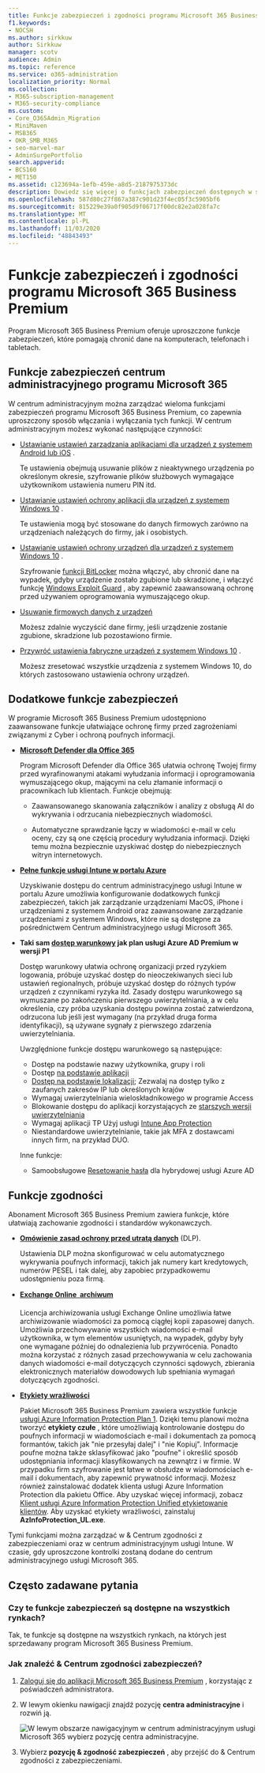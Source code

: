 ```yaml
---
title: Funkcje zabezpieczeń i zgodności programu Microsoft 365 Business Premium
f1.keywords:
- NOCSH
ms.author: sirkkuw
author: Sirkkuw
manager: scotv
audience: Admin
ms.topic: reference
ms.service: o365-administration
localization_priority: Normal
ms.collection:
- M365-subscription-management
- M365-security-compliance
ms.custom:
- Core_O365Admin_Migration
- MiniMaven
- MSB365
- OKR_SMB_M365
- seo-marvel-mar
- AdminSurgePortfolio
search.appverid:
- BCS160
- MET150
ms.assetid: c123694a-1efb-459e-a8d5-2187975373dc
description: Dowiedz się więcej o funkcjach zabezpieczeń dostępnych w systemie Microsoft 365 Business Premium, które pomagają chronić dane na komputerach, telefonach i tabletach.
ms.openlocfilehash: 587d80c27f867a387c901d23f4ec05f3c5905bf6
ms.sourcegitcommit: 815229e39a0f905d9f06717f00dc82e2a028fa7c
ms.translationtype: MT
ms.contentlocale: pl-PL
ms.lasthandoff: 11/03/2020
ms.locfileid: "48843493"
---
```

# <a name="microsoft-365-business-premium-security-and-compliance-features"></a>Funkcje zabezpieczeń i zgodności programu Microsoft 365 Business Premium

Program Microsoft 365 Business Premium oferuje uproszczone funkcje zabezpieczeń, które pomagają chronić dane na komputerach, telefonach i tabletach.
    
## <a name="microsoft-365-admin-center-security-features"></a>Funkcje zabezpieczeń centrum administracyjnego programu Microsoft 365

W centrum administracyjnym można zarządzać wieloma funkcjami zabezpieczeń programu Microsoft 365 Business Premium, co zapewnia uproszczony sposób włączania i wyłączania tych funkcji. W centrum administracyjnym możesz wykonać następujące czynności:
  
- [Ustawianie ustawień zarządzania aplikacjami dla urządzeń z systemem Android lub iOS](app-protection-settings-for-android-and-ios.md) . 
    
    Te ustawienia obejmują usuwanie plików z nieaktywnego urządzenia po określonym okresie, szyfrowanie plików służbowych wymagające użytkownikom ustawienia numeru PIN itd.
    
- [Ustawianie ustawień ochrony aplikacji dla urządzeń z systemem Windows 10](protection-settings-for-windows-10-devices.md) . 
    
    Te ustawienia mogą być stosowane do danych firmowych zarówno na urządzeniach należących do firmy, jak i osobistych.
    
- [Ustawianie ustawień ochrony urządzeń dla urządzeń z systemem Windows 10](protection-settings-for-windows-10-pcs.md) . 
    
    Szyfrowanie [funkcji BitLocker](https://go.microsoft.com/fwlink/p/?linkid=871405) można włączyć, aby chronić dane na wypadek, gdyby urządzenie zostało zgubione lub skradzione, i włączyć funkcję [Windows Exploit Guard](https://docs.microsoft.com/windows/security/threat-protection/microsoft-defender-atp/enable-exploit-protection) , aby zapewnić zaawansowaną ochronę przed używaniem oprogramowania wymuszającego okup. 
    
- [Usuwanie firmowych danych z urządzeń](remove-company-data.md)
    
    Możesz zdalnie wyczyścić dane firmy, jeśli urządzenie zostanie zgubione, skradzione lub pozostawiono firmie.
    
- [Przywróć ustawienia fabryczne urządzeń z systemem Windows 10](reset-devices-to-factory-settings.md) . 
    
    Możesz zresetować wszystkie urządzenia z systemem Windows 10, do których zastosowano ustawienia ochrony urządzeń.
    
## <a name="additional-security-features"></a>Dodatkowe funkcje zabezpieczeń 

W programie Microsoft 365 Business Premium udostępniono zaawansowane funkcje ułatwiające ochronę firmy przed zagrożeniami związanymi z Cyber i ochroną poufnych informacji.
  
- **[Microsoft Defender dla Office 365](https://docs.microsoft.com/microsoft-365/security/office-365-security/office-365-atp)**
    
    Program Microsoft Defender dla Office 365 ułatwia ochronę Twojej firmy przed wyrafinowanymi atakami wyłudzania informacji i oprogramowania wymuszającego okup, mającymi na celu złamanie informacji o pracownikach lub klientach. Funkcje obejmują:
    
  - Zaawansowanego skanowania załączników i analizy z obsługą AI do wykrywania i odrzucania niebezpiecznych wiadomości.
    
  - Automatyczne sprawdzanie łączy w wiadomości e-mail w celu oceny, czy są one częścią procedury wyłudzania informacji. Dzięki temu można bezpiecznie uzyskiwać dostęp do niebezpiecznych witryn internetowych.

- **[Pełne funkcje usługi Intune w portalu Azure](https://go.microsoft.com/fwlink/p/?linkid=871403)**
    
    Uzyskiwanie dostępu do centrum administracyjnego usługi Intune w portalu Azure umożliwia konfigurowanie dodatkowych funkcji zabezpieczeń, takich jak zarządzanie urządzeniami MacOS, iPhone i urządzeniami z systemem Android oraz zaawansowane zarządzanie urządzeniami z systemem Windows, które nie są dostępne za pośrednictwem Centrum administracyjnego usługi Microsoft 365.
- **Taki sam [dostęp warunkowy](https://docs.microsoft.com/azure/active-directory/conditional-access/overview) jak plan usługi Azure AD Premium w wersji P1**


    Dostęp warunkowy ułatwia ochronę organizacji przed ryzykiem logowania, próbuje uzyskać dostęp do nieoczekiwanych sieci lub ustawień regionalnych, próbuje uzyskać dostęp do różnych typów urządzeń z czynnikami ryzyka itd. Zasady dostępu warunkowego są wymuszane po zakończeniu pierwszego uwierzytelniania, a w celu określenia, czy próba uzyskania dostępu powinna zostać zatwierdzona, odrzucona lub jeśli jest wymagany (na przykład druga forma identyfikacji), są używane sygnały z pierwszego zdarzenia uwierzytelniania.

    Uwzględnione funkcje dostępu warunkowego są następujące:

    - Dostęp na podstawie nazwy użytkownika, grupy i roli
    - Dostęp [na podstawie aplikacji](https://docs.microsoft.com/azure/active-directory/conditional-access/app-based-conditional-access) 
    - [Dostęp na podstawie lokalizacji](https://docs.microsoft.com/azure/active-directory/authentication/howto-registration-mfa-sspr-combined#conditional-access-policies-for-combined-registration);  Zezwalaj na dostęp tylko z zaufanych zakresów IP lub określonych krajów 
    - Wymagaj uwierzytelniania wieloskładnikowego w programie Access
    - Blokowanie dostępu do aplikacji korzystających ze [starszych wersji uwierzytelniania](https://docs.microsoft.com/azure/active-directory/conditional-access/block-legacy-authentication)
    - Wymagaj aplikacji TP Użyj usługi [Intune App Protection](https://docs.microsoft.com/azure/active-directory/conditional-access/app-protection-based-conditional-access)
    - Niestandardowe uwierzytelnianie, takie jak MFA z dostawcami innych firm, na przykład DUO.
   
    Inne funkcje:
    - Samoobsługowe [Resetowanie hasła](https://docs.microsoft.com/azure/active-directory/authentication/concept-sspr-customization) dla hybrydowej usługi Azure AD
    
## <a name="compliance-features"></a>Funkcje zgodności

Abonament Microsoft 365 Business Premium zawiera funkcje, które ułatwiają zachowanie zgodności i standardów wykonawczych.

- **[Omówienie zasad ochrony przed utratą danych](https://docs.microsoft.com/microsoft-365/compliance/data-loss-prevention-policies)** (DLP). 
    
    Ustawienia DLP można skonfigurować w celu automatycznego wykrywania poufnych informacji, takich jak numery kart kredytowych, numerów PESEL i tak dalej, aby zapobiec przypadkowemu udostępnieniu poza firmą.
    
- **[Exchange Online  archiwum](https://products.office.com/exchange/microsoft-exchange-online-archiving-email)**
    
    Licencja archiwizowania usługi Exchange Online umożliwia łatwe archiwizowanie wiadomości za pomocą ciągłej kopii zapasowej danych. Umożliwia przechowywanie wszystkich wiadomości e-mail użytkownika, w tym elementów usuniętych, na wypadek, gdyby były one wymagane później do odnalezienia lub przywrócenia. Ponadto można korzystać z różnych zasad przechowywania w celu zachowania danych wiadomości e-mail dotyczących czynności sądowych, zbierania elektronicznych materiałów dowodowych lub spełniania wymagań dotyczących zgodności.
    
- **[Etykiety wrażliwości](https://docs.microsoft.com/microsoft-365/compliance/sensitivity-labels)**

   Pakiet Microsoft 365 Business Premium zawiera wszystkie funkcje [usługi Azure Information Protection Plan 1](https://go.microsoft.com/fwlink/p/?linkid=871407). Dzięki temu planowi można tworzyć **etykiety czułe** , które umożliwiają kontrolowanie dostępu do poufnych informacji w wiadomościach e-mail i dokumentach za pomocą formantów, takich jak "nie przesyłaj dalej" i "nie Kopiuj". Informacje poufne można także sklasyfikować jako "poufne" i określić sposób udostępniania informacji klasyfikowanych na zewnątrz i w firmie. W przypadku firm szyfrowanie jest łatwe w obsłudze w wiadomościach e-mail i dokumentach, aby zapewnić prywatność informacji. Możesz również zainstalować dodatek klienta usługi Azure Information Protection dla pakietu Office. Aby uzyskać więcej informacji, zobacz [Klient usługi Azure Information Protection Unified etykietowanie klientów](https://docs.microsoft.com/azure/information-protection/rms-client/unifiedlabelingclient-version-release-history). Aby uzyskać etykiety wrażliwości, zainstaluj **AzInfoProtection_UL.exe**.

Tymi funkcjami można zarządzać w &amp; Centrum zgodności z zabezpieczeniami oraz w centrum administracyjnym usługi Intune. W czasie, gdy uproszczone kontrolki zostaną dodane do centrum administracyjnego usługi Microsoft 365.
  
    
## <a name="faq"></a>Często zadawane pytania

 ### <a name="are-these-security-features-available-in-all-markets"></a>Czy te funkcje zabezpieczeń są dostępne na wszystkich rynkach?
  
Tak, te funkcje są dostępne na wszystkich rynkach, na których jest sprzedawany program Microsoft 365 Business Premium.
  
### <a name="how-do-i-find-the-security-amp-compliance-center"></a>Jak znaleźć &amp; Centrum zgodności zabezpieczeń?
  
1. [Zaloguj się do aplikacji Microsoft 365 Business Premium](https://portal.microsoft.com/) , korzystając z poświadczeń administratora. 
    
2. W lewym okienku nawigacji znajdź pozycję **centra administracyjne** i rozwiń ją. 
    
    ![W lewym obszarze nawigacyjnym w centrum administracyjnym usługi Microsoft 365 wybierz pozycję centra administracyjne.](../media/fa4484f8-c637-45fd-a7bd-bdb3abfd6c03.png)
  
3. Wybierz **pozycję &amp; zgodność zabezpieczeń** , aby przejść do &amp; Centrum zgodności z zabezpieczeniami.
